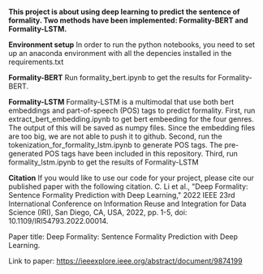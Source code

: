 **This project is about using deep learning to predict the sentence of formality. Two methods have been implemented: Formality-BERT and Formality-LSTM.**

**Environment setup**
In order to run the python notebooks, you need to set up an anaconda environment with all the depencies installed in the requirements.txt

**Formality-BERT**
Run formality_bert.ipynb to get the results for Formality-BERT.

**Formality-LSTM**
Formality-LSTM is a multimodal that use both bert embeddings and part-of-speech (POS) tags to predict formality. </n>
First, run extract_bert_embedding.ipynb to get bert embeeding for the four genres. The output of this will be saved as numpy files. Since the embedding files are too big, we are not able to push it to github.</n>
Second, run the tokenization_for_formality_lstm.ipynb to generate POS tags. The pre-generated POS tags have been included in this repository.</n>
Third, run formality_lstm.ipynb to get the results of Formality-LSTM

**Citation**
If you would like to use our code for your project, please cite our published paper with the following citation.</n>
C. Li et al., "Deep Formality: Sentence Formality Prediction with Deep Learning," 2022 IEEE 23rd International Conference on Information Reuse and Integration for Data Science (IRI), San Diego, CA, USA, 2022, pp. 1-5, doi: 10.1109/IRI54793.2022.00014.

Paper title:
Deep Formality: Sentence Formality Prediction with Deep Learning.

Link to paper:
https://ieeexplore.ieee.org/abstract/document/9874199



